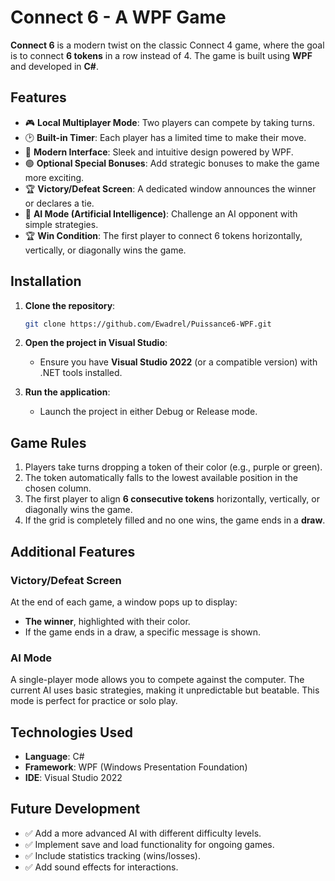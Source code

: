# Connect 6 - A WPF Game

**Connect 6** is a modern twist on the classic Connect 4 game, where the goal is to connect **6 tokens** in a row instead of 4. The game is built using **WPF** and developed in **C#**.

## Features

- 🎮 **Local Multiplayer Mode**: Two players can compete by taking turns.
- 🕑 **Built-in Timer**: Each player has a limited time to make their move.
- 🎨 **Modern Interface**: Sleek and intuitive design powered by WPF.
- 🟢 **Optional Special Bonuses**: Add strategic bonuses to make the game more exciting.
- 🏆 **Victory/Defeat Screen**: A dedicated window announces the winner or declares a tie.
- 🤖 **AI Mode (Artificial Intelligence)**: Challenge an AI opponent with simple strategies.
- 🏆 **Win Condition**: The first player to connect 6 tokens horizontally, vertically, or diagonally wins the game.

## Installation

1. **Clone the repository**:

   ```bash
   git clone https://github.com/Ewadrel/Puissance6-WPF.git
   ```

2. **Open the project in Visual Studio**:
   - Ensure you have **Visual Studio 2022** (or a compatible version) with .NET tools installed.

3. **Run the application**:
   - Launch the project in either Debug or Release mode.

## Game Rules

1. Players take turns dropping a token of their color (e.g., purple or green).
2. The token automatically falls to the lowest available position in the chosen column.
3. The first player to align **6 consecutive tokens** horizontally, vertically, or diagonally wins the game.
4. If the grid is completely filled and no one wins, the game ends in a **draw**.

## Additional Features

### Victory/Defeat Screen
At the end of each game, a window pops up to display:
- **The winner**, highlighted with their color.
- If the game ends in a draw, a specific message is shown.

### AI Mode
A single-player mode allows you to compete against the computer. The current AI uses basic strategies, making it unpredictable but beatable. This mode is perfect for practice or solo play.

## Technologies Used

- **Language**: C#
- **Framework**: WPF (Windows Presentation Foundation)
- **IDE**: Visual Studio 2022

## Future Development

- ✅ Add a more advanced AI with different difficulty levels.
- ✅ Implement save and load functionality for ongoing games.
- ✅ Include statistics tracking (wins/losses).
- ✅ Add sound effects for interactions.
